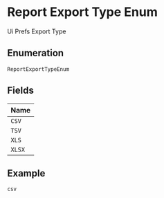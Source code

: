 
# Report Export Type Enum

Ui Prefs Export Type

## Enumeration

`ReportExportTypeEnum`

## Fields

| Name |
|  --- |
| `CSV` |
| `TSV` |
| `XLS` |
| `XLSX` |

## Example

```
csv
```

